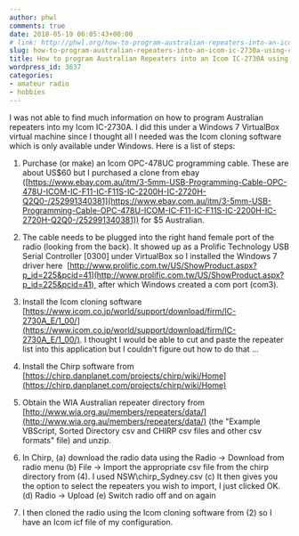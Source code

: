 ```yaml
---
author: phwl
comments: true
date: 2018-05-19 06:05:43+00:00
# link: http://phwl.org/how-to-program-australian-repeaters-into-an-icom-ic-2730a-using-chirp/
slug: how-to-program-australian-repeaters-into-an-icom-ic-2730a-using-chirp
title: How to program Australian Repeaters into an Icom IC-2730A using Chirp
wordpress_id: 3637
categories:
- amateur radio
- hobbies
---
```


I was not able to find much information on how to program Australian repeaters into my Icom IC-2730A. I did this under a Windows 7 VirtualBox virtual machine since I thought all I needed was the Icom cloning software which is only available under Windows. Here is a list of steps:

1. Purchase (or make) an Icom OPC-478UC programming cable. These are about US$60 but I purchased a clone from ebay ([https://www.ebay.com.au/itm/3-5mm-USB-Programming-Cable-OPC-478U-ICOM-IC-F11-IC-F11S-IC-2200H-IC-2720H-Q2Q0-/252991340381](https://www.ebay.com.au/itm/3-5mm-USB-Programming-Cable-OPC-478U-ICOM-IC-F11-IC-F11S-IC-2200H-IC-2720H-Q2Q0-/252991340381)) for $5 Australian.

2. The cable needs to be plugged into the right hand female port of the radio (looking from the back). It showed up as a Prolific Technology USB Serial Controller [0300] under VirtualBox so I installed the Windows 7 driver here  [http://www.prolific.com.tw/US/ShowProduct.aspx?p_id=225&pcid=41](http://www.prolific.com.tw/US/ShowProduct.aspx?p_id=225&pcid=41)  after which Windows created a com port (com3).

3. Install the Icom cloning software [https://www.icom.co.jp/world/support/download/firm/IC-2730A_E/1_00/](https://www.icom.co.jp/world/support/download/firm/IC-2730A_E/1_00/). I thought I would be able to cut and paste the repeater list into this application but I couldn't figure out how to do that ...

4. Install the Chirp software from [https://chirp.danplanet.com/projects/chirp/wiki/Home](https://chirp.danplanet.com/projects/chirp/wiki/Home)

5. Obtain the WIA Australian repeater directory from [http://www.wia.org.au/members/repeaters/data/](http://www.wia.org.au/members/repeaters/data/) (the "Example VBScript, Sorted Directory csv and CHIRP csv files and other csv formats" file) and unzip.

6. In Chirp,
(a) download the radio data using the Radio -> Download from radio menu
(b) File -> Import the appropriate csv file from the chirp directory from (4). I used NSW\chirp_Sydney.csv
(c) It then gives you the option to select the repeaters you wish to import, I just clicked OK.
(d) Radio -> Upload
(e) Switch radio off and on again

7. I then cloned the radio using the Icom cloning software from (2) so I have an Icom icf file of my configuration.
